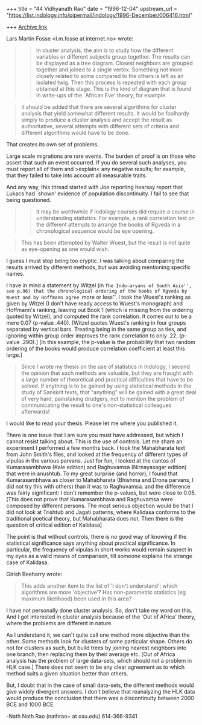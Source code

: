 +++
title = "44 Vidhyanath Rao"
date = "1996-12-04"
upstream_url = "https://list.indology.info/pipermail/indology/1996-December/006416.html"

+++
[Archive link](https://list.indology.info/pipermail/indology/1996-December/006416.html)


Lars Martin Fosse <l.m.fosse at internet.no> wrote:

>>In cluster analysis, the aim is to study how the different variables
>>or different subjects group together. The results can be displayed
>>as a tree diagram. Closest neighbors are grouped together
>>and joined to a single vertex. Something not more closely related to
>>some compared to the others is left as an isolated twig. Then this
>>process is repeated with each group obtained at this stage. This is the
>>kind of diagram that is found in write-ups of the `African Eve' theory,
>for example.

>It should be added that there are several algorithms for cluster analysis
>that yield somewhat different results. It would be foolhardy simply to
>produce a cluster analysis and accept the result as authoritative, several
>attempts with different sets of criteria and different algorithms would have
>to be done.

That creates its own set of problems.

Large scale migrations are rare events. The burden of proof is on
those who assert that such an event occurred. If you do several
such analyses, you must report all of them and >explain< any negative
results; for example, that they failed to take into account all
measurable traits.

And any way, this thread started with Joe reporting hearsay report that
Lukacs had `shown' evidence of population discontinuity. I fail to see
that being questioned.

>>It may be worthwhile if Indology courses did require a course in
>>understanding statistics. For example, a rank correlation test on
>>the different attempts to arrange the books of Rgveda in a
>>chronological sequence would be eye opening.

>This has been attempted by Walter Wuest, but the result is not quite as
>eye-opening as one would wish. 

I guess I must stop being too cryptic. I was talking about comparing the
results arrived by different methods, but was avoiding mentioning
specific names.

I have in mind a statement by Witzel (in ``The Indo-aryans of South
Asia'', see p.96) that the chronological ordering of the books of Rgveda
by Wuest and by Hoffmann agree ``more or less''. I took the Wuest's
ranking as given by Witzel (I don't have ready access to Wuest's monograph)
and Hoffmann's ranking, leaving out Book 1 (which is missing from the
ordering quoted by Witzel), and computed the rank correlation. It comes out
to be a mere 0.07 (p-value .440). [Witzel quotes Wuest's ranking in four
groups separated by vertical bars. Treating being in the same group as
ties, and ignoring within group order improves the rank correlation to
only .22, (p-value .290).] [In this example, the p-value is the probability
that two random ordering of the books would produce correlation
coefficient at least this large.] 

>Since I wrote my thesis on the use of
>statistics in Indology, I second the opinion that such methods are valuable,
>but they are fraught with a large number of theoretical and practical
>difficulties that have to be solved. If anything is to be gained by using
>statistical methods in the study of Sanskrit texts, that "anything" will be
>gained with a great deal of very hard, painstaking drudgery, not to mention
>the problem of communicating the result to one's non-statistical colleagues
>afterwards!

I would like to read your thesis. Please let me where you published it.

There is one issue that I am sure you must have addressed, but which
I cannot resist talking about.
This is the use of controls. Let me share an experiment
I performed a few months back. I took the Mahabharata text from
John Smith's files, and looked at the frequency of different types of
vipulas in the various parvans. Just for fun, I looked at the cantos of
Kumarasambhava (Kale edition) and Raghuvamsa (Nirnayasagar edition)
that were in anushtub. To my great surprise (and horror), I found that 
Kumarasambhava as closer to Mahabharata (Bhishma and Drona parvans,
I did not try this with others) than it was to Raghuvamsa. and the
difference was fairly significant: I don't remember the p-values,
but were close to 0.05. [This does not prove that Kumarasambhava and
Raghuvamsa were composed by different persons. The most serious objection
would be that I did not look at Trishtub and Jagati patterns, where
Kalidasa conforms to the traditional poetical theory, but Mahabharata does
not. Then there is the question of critical edition of Kalidasa]

The point is that without controls, there is no good way of knowing
if the statistical significance says anything about practical
significance. In particular, the frequency of vipulas in short
works would remain suspect in my eyes as a valid means of
comparison, till someone explains the strange case of Kalidasa.

Girish Beeharry <gkb at ast.cam.ac.uk> wrote:
>This adds another item to the list of 'I don't understand'; which
>algorithms are more 'objective'? Has non-parametric statistics
>(eg maximum likelihood) been used in this area?

I have not personally done cluster analysis. So, don't take my word
on this. And I got interested in cluster analysis because of
the `Out of Africa' theory, where the problems are different in
nature.

As I understand it, we can't quite call one method more objective
than the other. Some methods look for clusters of some particular
shape. Others do not for clusters as such, but build trees by
joining nearest neighbors into one branch, then replacing them
by their average etc. [Out of Africa analysis has the problem of
large data-sets, which should not a problem in HLK case.] There does
not seem to be any clear agreement as to which method suits a given
situation better than others.

But, I doubt that in the case of small data-sets, the different methods
would give widely divergent answers. I don't believe that reanalyzing the
HLK data would produce the conclusion that there was a discontinuity
between 2000 BCE and 1000 BCE.



-Nath
Nath Rao (nathrao+ at osu.edu)		614-366-9341




